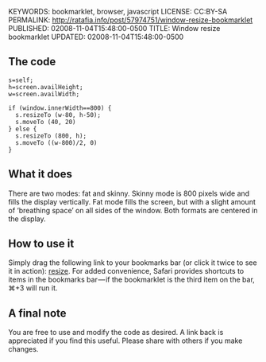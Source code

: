 KEYWORDS: bookmarklet, browser, javascript
LICENSE: CC:BY-SA
PERMALINK: http://ratafia.info/post/57974751/window-resize-bookmarklet
PUBLISHED: 02008-11-04T15:48:00-0500
TITLE: Window resize bookmarklet
UPDATED: 02008-11-04T15:48:00-0500

## The code

    s=self;
    h=screen.availHeight;
    w=screen.availWidth;

    if (window.innerWidth==800) {
      s.resizeTo (w-80, h-50);
      s.moveTo (40, 20)
    } else {
      s.resizeTo (800, h);
      s.moveTo ((w-800)/2, 0)
    }

## What it does

There are two modes: fat and skinny. Skinny mode is 800 pixels wide and fills
the display vertically. Fat mode fills the screen, but with a slight amount of
‘breathing space’ on all sides of the window. Both formats are centered in the
display.

## How to use it

Simply drag the following link to your bookmarks bar (or click it twice to see
it in action):
<a href="javascript:s=self;h=screen.availHeight;w=screen.availWidth;if(window.innerWidth==800){s.resizeTo(w-80,h-50);s.moveTo(40,20)}else{s.resizeTo(800,h);s.moveTo((w-800)/2,0)}">resize</a>.
For added convenience, Safari provides shortcuts to items in the bookmarks
bar — if the bookmarklet is the third item on the bar, ⌘+3 will run it.

## A final note

You are free to use and modify the code as desired. A link back is appreciated
if you find this useful. Please share with others if you make changes.
